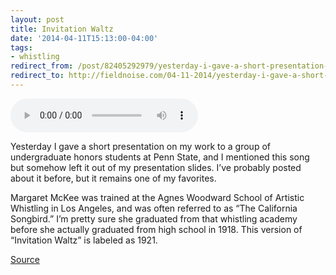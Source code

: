 ```yaml
---
layout: post 
title: Invitation Waltz 
date: '2014-04-11T15:13:00-04:00' 
tags: 
- whistling 
redirect_from: /post/82405292979/yesterday-i-gave-a-short-presentation-on-my-work/
redirect_to: http://fieldnoise.com/04-11-2014/yesterday-i-gave-a-short-presentation-on-my-work.html
---
```


<audio controls><source src="http://ia600204.us.archive.org/3/items/MargaretMckee-InvitationWaltz1921/MargaretMckeewhistlerWithOrchestra-InvitationWaltz1921.mp3" type="audio/mpeg"></audio>

Yesterday I gave a short presentation on my work to a group of undergraduate honors students at Penn State, and I mentioned this song but somehow left it out of my presentation slides. I’ve probably posted about it before, but it remains one of my favorites.

Margaret McKee was trained at the Agnes Woodward School of Artistic Whistling in Los Angeles, and was often referred to as “The California Songbird.” I’m pretty sure she graduated from that whistling academy before she actually graduated from high school in 1918. This version of “Invitation Waltz” is labeled as 1921.

[Source](https://archive.org/details/MargaretMckee-InvitationWaltz1921)

